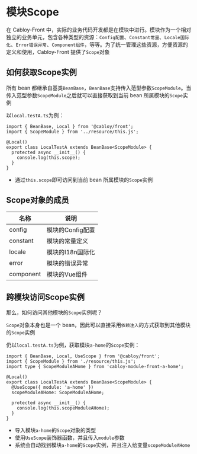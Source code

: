 # 模块Scope

在 Cabloy-Front 中，实际的业务代码开发都是在模块中进行。模块作为一个相对独立的业务单元，包含各种类型的资源：`Config配置`、`Constant常量`、`Locale国际化`、`Error错误异常`、`Component组件`，等等。为了统一管理这些资源，方便资源的定义和使用，Cabloy-Front 提供了`Scope`对象

## 如何获取Scope实例

所有 bean 都继承自基类`BeanBase`，`BeanBase`支持传入范型参数`ScopeModule`。当传入范型参数`ScopeModule`之后就可以直接获取到当前 bean 所属模块的`Scope`实例

以`local.testA.ts`为例：

```typescript{2,5,7}
import { BeanBase, Local } from '@cabloy/front';
import { ScopeModule } from '../resource/this.js';

@Local()
export class LocalTestA extends BeanBase<ScopeModule> {
  protected async __init__() {
    console.log(this.scope);
  }
}
```

- 通过`this.scope`即可访问到当前 bean 所属模块的`Scope`实例

## Scope对象的成员

| 名称      | 说明             |
| --------- | ---------------- |
| config    | 模块的Config配置 |
| constant  | 模块的常量定义   |
| locale    | 模块的I18n国际化 |
| error     | 模块的错误异常   |
| component | 模块的Vue组件    |

## 跨模块访问Scope实例

那么，如何访问其他模块的`Scope`实例呢？

`Scope`对象本身也是一个 bean，因此可以直接采用`依赖注入`的方式获取到其他模块的`Scope`实例

仍以`local.testA.ts`为例，获取模块`a-home`的`Scope`实例：

```typescript{3,7-8,11}
import { BeanBase, Local, UseScope } from '@cabloy/front';
import { ScopeModule } from './resource/this.js';
import type { ScopeModuleAHome } from 'cabloy-module-front-a-home';

@Local()
export class LocalTestA extends BeanBase<ScopeModule> {
  @UseScope({ module: 'a-home' })
  scopeModuleAHome: ScopeModuleAHome;

  protected async __init__() {
    console.log(this.scopeModuleAHome);
  }
}
```

- 导入模块`a-home`的`Scope`对象的类型
- 使用`UseScope`装饰器函数，并且传入`module`参数
- 系统会自动找到模块`a-home`的`Scope`实例，并且注入给变量`scopeModuleAHome`

